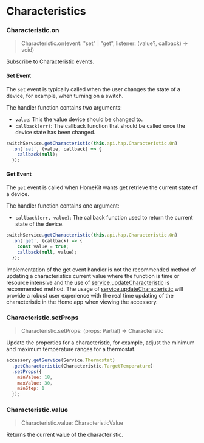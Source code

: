 # Characteristics

### Characteristic.on
> Characteristic.on(event: "set" | "get", listener: (value?, callback) => void)

Subscribe to Characteristic events.

#### Set Event

The `set` event is typically called when the user changes the state of a device, for example, when turning on a switch.

The handler function contains two arguments:

* `value`: This the value device should be changed to.
* `callback(err)`: The callback function that should be called once the device state has been changed.

```js
switchService.getCharacteristic(this.api.hap.Characteristic.On)
  .on('set', (value, callback) => {
    callback(null);
  });
```

#### Get Event

The `get` event is called when HomeKit wants get retrieve the current state of a device.

The handler function contains one argument:

* `callback(err, value)`: The callback function used to return the current state of the device.

```js
switchService.getCharacteristic(this.api.hap.Characteristic.On)
  .on('get', (callback) => {
    const value = true;
    callback(null, value);
  });
```

Implementation of the get event handler is not the recommended method of updating a characteristics current value where the function is time or resource intensive and the use of [service.updateCharacteristic](https://github.com/homebridge/homebridge.github.io/blob/source/src/docs/api/service.md#serviceupdatecharacteristic) is recommended method.  The usage of [service.updateCharacteristic](https://github.com/homebridge/homebridge.github.io/blob/source/src/docs/api/service.md#serviceupdatecharacteristic) will provide a robust user experience with the real time updating of the characteristic in the Home app when viewing the accessory.

### Characteristic.setProps
> Characteristic.setProps: (props: Partial<CharacteristicProps>) => Characteristic

Update the properties for a characteristic, for example, adjust the minimum and maximum temperature ranges for a thermostat.

```js
accessory.getService(Service.Thermostat)
  .getCharacteristic(Characteristic.TargetTemperature)
  .setProps({
    minValue: 18,
    maxValue: 30,
    minStep: 1
  });
```

### Characteristic.value
> Characteristic.value: CharacteristicValue

Returns the current value of the characteristic.
